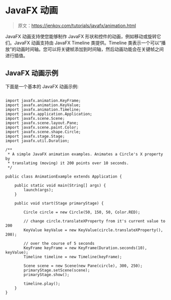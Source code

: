 # JavaFX 动画

> 原文：<https://jenkov.com/tutorials/javafx/animation.html>

JavaFX 动画支持使您能够制作 JavaFX 形状和控件的动画，例如移动或旋转它们。JavaFX 动画支持由 JavaFX Timeline 类提供。Timeline 类表示一个可以“播放”的动画时间轴。您可以将关键帧添加到时间轴，然后动画功能会在关键帧之间进行插值。

## JavaFX 动画示例

下面是一个基本的 JavaFX 动画示例:

```

import javafx.animation.KeyFrame;
import javafx.animation.KeyValue;
import javafx.animation.Timeline;
import javafx.application.Application;
import javafx.scene.Scene;
import javafx.scene.layout.Pane;
import javafx.scene.paint.Color;
import javafx.scene.shape.Circle;
import javafx.stage.Stage;
import javafx.util.Duration;

/**
 * A simple JavaFX animation examples. Animates a Circle's X property by
 * translating (moving) it 200 points over 10 seconds.
 */

public class AnimationExample extends Application {

    public static void main(String[] args) {
        launch(args);
    }

    public void start(Stage primaryStage) {

        Circle circle = new Circle(50, 150, 50, Color.RED);

        // change circle.translateXProperty from it's current value to 200
        KeyValue keyValue = new KeyValue(circle.translateXProperty(), 200);

        // over the course of 5 seconds
        KeyFrame keyFrame = new KeyFrame(Duration.seconds(10), keyValue);
        Timeline timeline = new Timeline(keyFrame);

        Scene scene = new Scene(new Pane(circle), 300, 250);
        primaryStage.setScene(scene);
        primaryStage.show();

        timeline.play();
    }
}

```